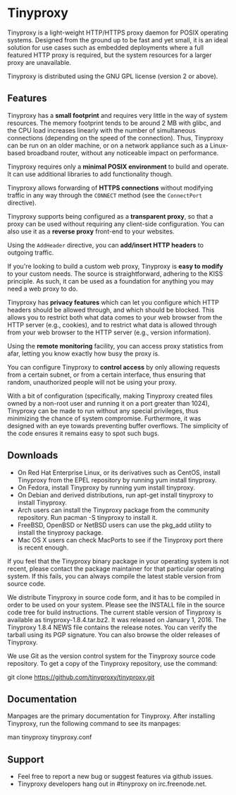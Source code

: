 # Tinyproxy

Tinyproxy is a light-weight HTTP/HTTPS proxy daemon for POSIX operating systems. Designed from the ground up to be fast and yet small, it is an ideal solution for use cases such as embedded deployments where a full featured HTTP proxy is required, but the system resources for a larger proxy are unavailable.

Tinyproxy is distributed using the GNU GPL license (version 2 or above).

## Features

Tinyproxy has a **small footprint** and requires very little in the way of system resources. The memory footprint tends to be around 2 MB with glibc, and the CPU load increases linearly with the number of simultaneous connections (depending on the speed of the connection). Thus, Tinyproxy can be run on an older machine, or on a network appliance such as a Linux-based broadband router, without any noticeable impact on performance.

Tinyproxy requires only a **minimal POSIX environment** to build and operate. It can use additional libraries to add functionality though.

Tinyproxy allows forwarding of **HTTPS connections** without modifying traffic in any way through the `CONNECT` method (see the `ConnectPort` directive).

Tinyproxy supports being configured as a **transparent proxy**, so that a proxy can be used without requiring any client-side configuration. You can also use it as a **reverse proxy** front-end to your websites.

Using the `AddHeader` directive, you can **add/insert HTTP headers** to outgoing traffic.

If you're looking to build a custom web proxy, Tinyproxy is **easy to modify** to your custom needs. The source is straightforward, adhering to the KISS principle. As such, it can be used as a foundation for anything you may need a web proxy to do.

Tinyproxy has **privacy features** which can let you configure which HTTP headers should be allowed through, and which should be blocked. This allows you to restrict both what data comes to your web browser from the HTTP server (e.g., cookies), and to restrict what data is allowed through from your web browser to the HTTP server (e.g., version information).

Using the **remote monitoring** facility, you can access proxy statistics from afar, letting you know exactly how busy the proxy is.

You can configure Tinyproxy to **control access** by only allowing requests from a certain subnet, or from a certain interface, thus ensuring that random, unauthorized people will not be using your proxy.

With a bit of configuration (specifically, making Tinyproxy created files owned by a non-root user and running it on a port greater than 1024), Tinyproxy can be made to run without any special privileges, thus minimizing the chance of system compromise. Furthermore, it was designed with an eye towards preventing buffer overflows. The simplicity of the code ensures it remains easy to spot such bugs.

## Downloads

* On Red Hat Enterprise Linux, or its derivatives such as CentOS, install Tinyproxy from the EPEL repository by running yum install tinyproxy.
* On Fedora, install Tinyproxy by running yum install tinyproxy.
* On Debian and derived distributions, run apt-get install tinyproxy to install Tinyproxy.
* Arch users can install the Tinyproxy package from the community repository. Run pacman -S tinyproxy to install it.
* FreeBSD, OpenBSD or NetBSD users can use the pkg_add utility to install the tinyproxy package.
* Mac OS X users can check MacPorts to see if the Tinyproxy port there is recent enough.

If you feel that the Tinyproxy binary package in your operating system is not recent, please contact the package maintainer for that particular operating system. If this fails, you can always compile the latest stable version from source code.

We distribute Tinyproxy in source code form, and it has to be compiled in order to be used on your system. Please see the INSTALL file in the source code tree for build instructions. The current stable version of Tinyproxy is available as tinyproxy-1.8.4.tar.bz2. It was released on January 1, 2016. The Tinyproxy 1.8.4 NEWS file contains the release notes. You can verify the tarball using its PGP signature. You can also browse the older releases of Tinyproxy.

We use Git as the version control system for the Tinyproxy source code repository. To get a copy of the Tinyproxy repository, use the command:

git clone https://github.com/tinyproxy/tinyproxy.git

## Documentation

Manpages are the primary documentation for Tinyproxy. After installing Tinyproxy, run the following command to see its manpages:

man tinyproxy tinyproxy.conf

## Support

* Feel free to report a new bug or suggest features via github issues.
* Tinyproxy developers hang out in #tinyproxy on irc.freenode.net.
